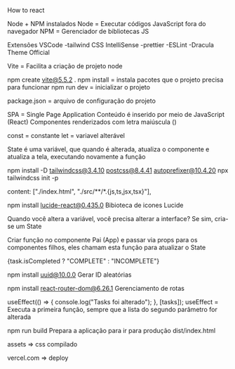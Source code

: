 How to react

Node + NPM instalados
Node = Executar códigos JavaScript fora do navegador
NPM = Gerenciador de bibliotecas JS

Extensões VSCode
-tailwind CSS IntelliSense
-prettier
-ESLint
-Dracula Theme Official

Vite = Facilita a criação de projeto node

npm create vite@5.5.2 .
npm install = instala pacotes que o projeto precisa para funcionar
npm run dev = inicializar o projeto

package.json = arquivo de configuração do projeto

SPA = Single Page Application
Conteúdo é inserido por meio de JavaScript (React)
Componentes renderizados com letra maiúscula (<App />)

const = constante
let = variavel alterável

State é uma variável, que quando é alterada, atualiza o componente e atualiza a tela, executando novamente a função

npm install -D tailwindcss@3.4.10 postcss@8.4.41 autoprefixer@10.4.20
npx tailwindcss init -p

content: ["./index.html", "./src/**/*.{js,ts,jsx,tsx}"],

npm install lucide-react@0.435.0
Bibioteca de icones Lucide

Quando você altera a variável, você precisa alterar a interface?
Se sim, cria-se um State

Criar função no componente Pai (App) e passar via props para os componentes filhos,
eles chamam esta função para atualizar o State

{task.isCompleted ? "COMPLETE" : "INCOMPLETE"}

npm install uuid@10.0.0
Gerar ID aleatórias

npm install react-router-dom@6.26.1
Gerenciamento de rotas

useEffect(() => {
    console.log("Tasks foi alterado");
  }, [tasks]);
useEffect = Executa a primeira função, sempre que a lista do segundo parâmetro for alterada

npm run build
Prepara a aplicação para ir para produção
dist/index.html

assets => css compilado 

vercel.com => deploy